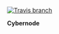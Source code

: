 [![Travis branch](https://img.shields.io/travis/cyberFund/cybernode/master.svg)](https://travis-ci.org/cyberFund/cybernode)

**Cybernode**
